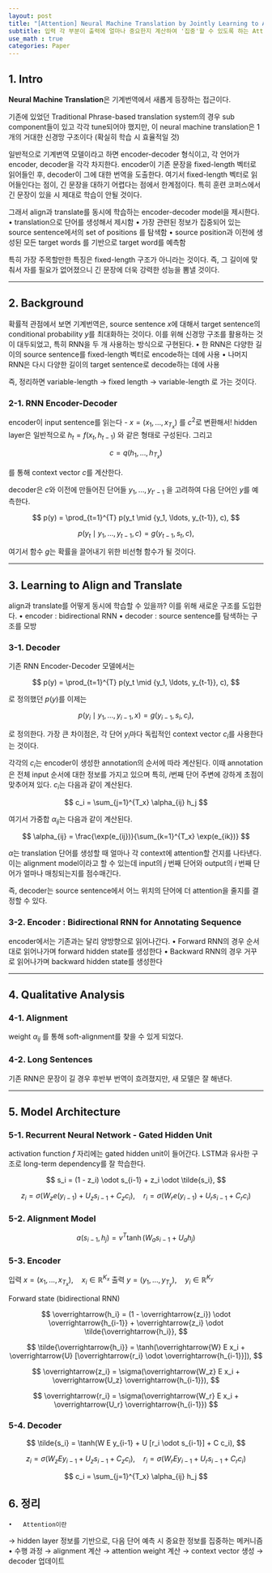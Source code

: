 ```yaml
---
layout: post
title: "[Attention] Neural Machine Translation by Jointly Learning to Align and Translate (2015)"
subtitle: 입력 각 부분이 출력에 얼마나 중요한지 계산하여 '집중'할 수 있도록 하는 Attention
use_math : true
categories: Paper
---
```


## 1. Intro

**Neural Machine Translation**은 기계번역에서 새롭게 등장하는 접근이다.

기존에 있었던 Traditional Phrase-based translation system의 경우 sub component들이 있고 각각 tune되어야 했지만, 이 neural machine translation은 1개의 거대한 신경망 구조이다 (확실히 학습 시 효율적일 것)

일반적으로 기계번역 모델이라고 하면 encoder-decoder 형식이고, 각 언어가 encoder, decoder을 각각 차지한다. encoder이 기존 문장을 fixed-length 벡터로 읽어들인 후, decoder이 그에 대한 번역을 도출한다. 여기서 fixed-length 벡터로 읽어들인다는 점이, 긴 문장을 대하기 어렵다는 점에서 한계점이다. 특히 훈련 코퍼스에서 긴 문장이 있을 시 제대로 학습이 안될 것이다.

그래서 align과 translate를 동시에 학습하는 encoder-decoder model을 제시한다.
	•	translation으로 단어를 생성해서 제시함
	•	가장 관련된 정보가 집중되어 있는 source sentence에서의 set of positions 를 탐색함
	•	source position과 이전에 생성된 모든 target words 를 기반으로 target word를 예측함

특히 가장 주목할만한 특징은 fixed-length 구조가 아니라는 것이다. 즉, 그 길이에 맞춰서 자를 필요가 없어졌으니 긴 문장에 더욱 강력한 성능을 뽐낼 것이다.

---

## 2. Background

확률적 관점에서 보면 기계번역은, source sentence $x$에 대해서 target sentence의 conditional probability $y$를 최대화하는 것이다. 이를 위해 신경망 구조를 활용하는 것이 대두되었고, 특히 RNN을 두 개 사용하는 방식으로 구현된다.
	•	한 RNN은 다양한 길이의 source sentence를 fixed-length 벡터로 encode하는 데에 사용
	•	나머지 RNN은 다시 다양한 길이의 target sentence로 decode하는 데에 사용

즉, 정리하면 variable-length → fixed length → variable-length 로 가는 것이다.

### 2-1. RNN Encoder-Decoder

encoder이 input sentence를 읽는다 - $x = (x_1, \ldots, x_{T_x})$ 를 $c^2$로 변환해서! hidden layer은 일반적으로 $h_t = f(x_t, h_{t-1})$ 와 같은 형태로 구성된다. 그리고

$$
c = q({h_1, \ldots, h_{T_x}})
$$

를 통해 context vector $c$를 계산한다.

decoder은 $c$와 이전에 만들어진 단어들 ${y_1, \ldots, y_{t’-1}}$ 을 고려하여 다음 단어인 $y$를 예측한다.

$$
p(y) = \prod_{t=1}^{T} p(y_t \mid {y_1, \ldots, y_{t-1}}, c),
$$

$$
p(y_t \mid {y_1, \ldots, y_{t-1}}, c) = g(y_{t-1}, s_t, c),
$$

여기서 함수 $g$는 확률을 끌어내기 위한 비선형 함수가 될 것이다.

---

## 3. Learning to Align and Translate

align과 translate를 어떻게 동시에 학습할 수 있을까? 이를 위해 새로운 구조를 도입한다.
	•	encoder : bidirectional RNN
	•	decoder : source sentence를 탐색하는 구조를 모방


### 3-1. Decoder

기존 RNN Encoder-Decoder 모델에서는

$$
p(y) = \prod_{t=1}^{T} p(y_t \mid {y_1, \ldots, y_{t-1}}, c),
$$

로 정의했던 $p(y)$를 이제는

$$
p(y_i \mid y_1, \ldots, y_{i-1}, x) = g(y_{i-1}, s_i, c_i),
$$

로 정의한다. 가장 큰 차이점은, 각 단어 $y_i$마다 독립적인 context vector $c_i$를 사용한다는 것이다.

각각의 $c_i$는 encoder이 생성한 annotation의 순서에 따라 계산된다. 이때 annotation은 전체 input 순서에 대한 정보를 가지고 있으며 특히, $i$번째 단어 주변에 강하게 초점이 맞추어져 있다. $c_i$는 다음과 같이 계산된다.

$$
c_i = \sum_{j=1}^{T_x} \alpha_{ij} h_j
$$

여기서 가중합 $\alpha_{ij}$는 다음과 같이 계산된다.

$$
\alpha_{ij} = \frac{\exp(e_{ij})}{\sum_{k=1}^{T_x} \exp(e_{ik})}
$$

$\alpha$는 translation 단어를 생성할 때 얼마나 각 context에 attention할 건지를 나타낸다. 이는 alignment model이라고 할 수 있는데 input의 $j$ 번째 단어와 output의 $i$ 번째 단어가 얼마나 매칭되는지를 점수매긴다.

즉, decoder는 source sentence에서 어느 위치의 단어에 더 attention을 줄지를 결정할 수 있다.


### 3-2. Encoder : Bidirectional RNN for Annotating Sequence

encoder에서는 기존과는 달리 양방향으로 읽어나간다.
	•	Forward RNN의 경우 순서대로 읽어나가며 forward hidden state를 생성한다
	•	Backward RNN의 경우 거꾸로 읽어나가며 backward hidden state를 생성한다

---

## 4. Qualitative Analysis

### 4-1. Alignment

weight $\alpha_{ij}$ 를 통해 soft-alignment를 찾을 수 있게 되었다.


### 4-2. Long Sentences

기존 RNN은 문장이 길 경우 후반부 번역이 흐려졌지만, 새 모델은 잘 해낸다.

---

## 5. Model Architecture

### 5-1. Recurrent Neural Network - Gated Hidden Unit

activation function $f$ 자리에는 gated hidden unit이 들어간다. LSTM과 유사한 구조로 long-term dependency를 잘 학습한다.

$$
s_i = (1 - z_i) \odot s_{i-1} + z_i \odot \tilde{s_i},
$$

$$
z_i = \sigma(W_z e(y_{i-1}) + U_z s_{i-1} + C_z c_i), \quad
r_i = \sigma(W_r e(y_{i-1}) + U_r s_{i-1} + C_r c_i)
$$


### 5-2. Alignment Model

$$
a(s_{i-1}, h_j) = v^T \tanh(W_a s_{i-1} + U_a h_j)
$$


### 5-3. Encoder

입력 $x = (x_1, \ldots, x_{T_x}), \quad x_i \in \mathbb{R}^{K_x}$
출력 $y = (y_1, \ldots, y_{T_y}), \quad y_i \in \mathbb{R}^{K_y}$

Forward state (bidirectional RNN)

$$
\overrightarrow{h_i} = (1 - \overrightarrow{z_i}) \odot \overrightarrow{h_{i-1}} + \overrightarrow{z_i} \odot \tilde{\overrightarrow{h_i}},
$$

$$
\tilde{\overrightarrow{h_i}} = \tanh(\overrightarrow{W} E x_i + \overrightarrow{U} [\overrightarrow{r_i} \odot \overrightarrow{h_{i-1}}]),
$$

$$
\overrightarrow{z_i} = \sigma(\overrightarrow{W_z} E x_i + \overrightarrow{U_z} \overrightarrow{h_{i-1}}),
$$

$$
\overrightarrow{r_i} = \sigma(\overrightarrow{W_r} E x_i + \overrightarrow{U_r} \overrightarrow{h_{i-1}})
$$

### 5-4. Decoder

$$
\tilde{s_i} = \tanh(W E y_{i-1} + U [r_i \odot s_{i-1}] + C c_i),
$$

$$
z_i = \sigma(W_z E y_{i-1} + U_z s_{i-1} + C_z c_i),
\quad
r_i = \sigma(W_r E y_{i-1} + U_r s_{i-1} + C_r c_i)
$$

$$
c_i = \sum_{j=1}^{T_x} \alpha_{ij} h_j
$$


## 6. 정리

<div class="callout">

	•	Attention이란
→ hidden layer 정보를 기반으로, 다음 단어 예측 시 중요한 정보를 집중하는 메커니즘
	•	수행 과정
→ alignment 계산 → attention weight 계산 → context vector 생성 → decoder 업데이트

</div>
